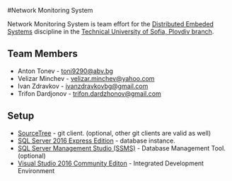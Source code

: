 #Network Monitoring System

Network Monitoring System is team effort for the [Distributed Embeded Systems](http://dsnet.tu-plovdiv.bg/website/) discipline in the [Technical University of Sofia, Plovdiv branch](http://www.tu-plovdiv.bg/en/).

## Team Members
* Anton Tonev - toni9290@abv.bg
* Velizar Minchev - velizar.minchev@yahoo.com
* Ivan Zdravkov - ivanzdravkovbg@gmail.com
* Trifon Dardjonov - trifon.dardzhonov@gmail.com

## Setup
* [SourceTree](https://www.sourcetreeapp.com/) - git client. (optional, other git clients are valid as well)
* [SQL Server 2016 Express Edition](https://www.microsoft.com/en-us/sql-server/sql-server-editions-express) - database instance.
* [SQL Server Management Studio (SSMS)](https://docs.microsoft.com/en-us/sql/ssms/download-sql-server-management-studio-ssms) - Database Management Tool. (optional)
* [Visual Studio 2016 Community Editon](https://www.visualstudio.com/downloads/) - Integrated Development Environment

